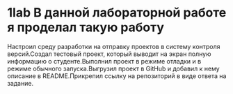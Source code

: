 # 1lab В данной лабораторной работе я проделал такую работу
Настроил среду разработки на отправку проектов в систему контроля версий.Создал тестовый проект, который выводит на экран полную информацию о студенте.Выполнил проект в режиме отладки и в режиме обычного запуска.Выгрузил проект в GitHub и добавил к нему описание в README.Прикрепил ссылку на репозиторий в виде ответа на задание.
